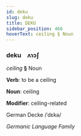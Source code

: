 ```yaml
---
id: deku
slug: deku
title: DEKU
sidebar_position: 466
hoverText: ceiling § Noun
---
```


### deku&emsp;<span kind="abugida">ʌɿɔʃ</span>

*ceiling* **§** Noun

**Verb**: to be a ceiling

**Noun**: ceiling

**Modifier**: ceiling-related

German Decke /ˈdɛkə/

*Germanic Language Family*